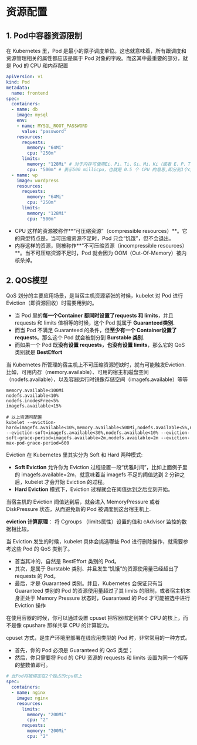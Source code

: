 # 资源配置

## 1. Pod中容器资源限制

在 Kubernetes 里，Pod 是最小的原子调度单位。这也就意味着，所有跟调度和资源管理相关的属性都应该是属于 Pod 对象的字段。而这其中最重要的部分，就是 Pod 的 CPU 和内存配置

```yaml
apiVersion: v1
kind: Pod
metadata:
  name: frontend
spec:
  containers:
  - name: db
    image: mysql
    env:
    - name: MYSQL_ROOT_PASSWORD
      value: "password"
    resources:
      requests:
        memory: "64Mi"
        cpu: "250m"
      limits:
        memory: "128Mi" # 对于内存可使用Ei、Pi、Ti、Gi、Mi、Ki（或者 E、P、T、G、M、K）的方式来作为 bytes 的值
        cpu: "500m" # 表示500 millicpu，也就是 0.5 个 CPU 的意思,即分到1个cpu一半的计算能力. 也可写为0.5
  - name: wp
    image: wordpress
    resources:
      requests:
        memory: "64Mi"
        cpu: "250m"   
      limits:
        memory: "128Mi"
        cpu: "500m"
```

- CPU 这样的资源被称作**“可压缩资源”（compressible resources）**。它的典型特点是，当可压缩资源不足时，Pod 只会“饥饿”，但不会退出。
- 内存这样的资源，则被称作**“不可压缩资源（incompressible resources）**。当不可压缩资源不足时，Pod 就会因为 OOM（Out-Of-Memory）被内核杀掉。



## 2. QOS模型

QoS 划分的主要应用场景，是当宿主机资源紧张的时候，kubelet 对 Pod 进行 Eviction（即资源回收）时需要用到的。

- 当 Pod 里的**每一个Container 都同时设置了requests 和 limits**，并且 requests 和 limits 值相等的时候，这个 Pod 就属于 **Guaranteed类别.**
- 而当 Pod 不满足 Guaranteed 的条件，但**至少有一个 Container设置了 requests**。那么这个 Pod 就会被划分到 **Burstable 类别**.
- 而如果一个 Pod 既**没有设置 requests，也没有设置 limits**，那么它的 QoS 类别就是 **BestEffort**

当 Kubernetes 所管理的宿主机上不可压缩资源短缺时，就有可能触发Eviction.比如，可用内存（memory.available）、可用的宿主机磁盘空间（nodefs.available），以及容器运行时镜像存储空间（imagefs.available）等等

```shell
memory.available<100Mi
nodefs.available<10%
nodefs.inodesFree<5%
imagefs.available<15%

# 以上资源可配置
kubelet --eviction-hard=imagefs.available<10%,memory.available<500Mi,nodefs.available<5%,nodefs.inodesFree<5% --eviction-soft=imagefs.available<30%,nodefs.available<10% --eviction-soft-grace-period=imagefs.available=2m,nodefs.available=2m --eviction-max-pod-grace-period=600
```

Eviction 在 Kubernetes 里其实分为 Soft 和 Hard 两种模式:

- **Soft Eviction** 允许你为 Eviction 过程设置一段“优雅时间”，比如上面例子里的 imagefs.available=2m，就意味着当 imagefs 不足的阈值达到 2 分钟之后，kubelet 才会开始 Eviction 的过程。
- **Hard Eviction** 模式下，Eviction 过程就会在阈值达到之后立刻开始。

当宿主机的 Eviction 阈值达到后，就会进入 MemoryPressure 或者 DiskPressure 状态，从而避免新的 Pod 被调度到这台宿主机上.

**eviction 计算原理**： 将 Cgroups （limits属性）设置的值和 cAdvisor 监控的数据相比较。

当 Eviction 发生的时候，kubelet 具体会挑选哪些 Pod 进行删除操作，就需要参考这些 Pod 的 QoS 类别了。

- 首当其冲的，自然是 BestEffort 类别的 Pod。
- 其次，是属于 Burstable 类别、并且发生“饥饿”的资源使用量已经超出了 requests 的 Pod。
- 最后，才是 Guaranteed 类别。并且，Kubernetes 会保证只有当 Guaranteed 类别的 Pod 的资源使用量超过了其 limits 的限制，或者宿主机本身正处于 Memory Pressure 状态时，Guaranteed 的 Pod 才可能被选中进行 Eviction 操作



在使用容器的时候，你可以通过设置 cpuset 把容器绑定到某个 CPU 的核上，而不是像 cpushare 那样共享 CPU 的计算能力。

cpuset 方式，是生产环境里部署在线应用类型的 Pod 时，非常常用的一种方式。

- 首先，你的 Pod 必须是 Guaranteed 的 QoS 类型；
- 然后，你只需要将 Pod 的 CPU 资源的 requests 和 limits 设置为同一个相等的整数值即可。

```yaml
# 此Pod将被绑定在2个独占的cpu核上
spec:
  containers:
  - name: nginx
    image: nginx
    resources:
      limits:
        memory: "200Mi"
        cpu: "2"
      requests:
        memory: "200Mi"
        cpu: "2"
```

